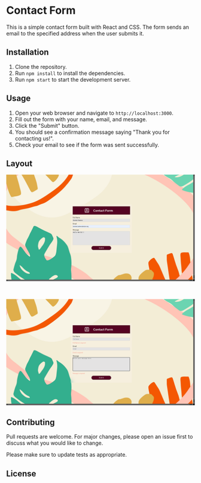 # Contact Form

This is a simple contact form built with React and CSS. The form sends an email to the specified address when the user submits it.

## Installation

1. Clone the repository.
2. Run `npm install` to install the dependencies.
3. Run `npm start` to start the development server.

## Usage

1. Open your web browser and navigate to `http://localhost:3000`.
2. Fill out the form with your name, email, and message.
3. Click the "Submit" button.
4. You should see a confirmation message saying "Thank you for contacting us!".
5. Check your email to see if the form was sent successfully.

## Layout

![Alt Text](../../src/Task5-img/IMG1.png)

<br/>

![Alt Text](../../src/Task5-img/IMG2.png)

## Contributing

Pull requests are welcome. For major changes, please open an issue first to discuss what you would like to change.

Please make sure to update tests as appropriate.

## License
